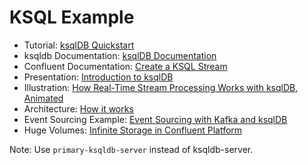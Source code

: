 # KSQL Example

- Tutorial: [ksqlDB Quickstart](https://ksqldb.io/quickstart.html)
- ksqldb Documentation: [ksqlDB Documentation](https://docs.ksqldb.io/en/latest/reference/)
- Confluent Documentation: [Create a KSQL Stream](https://docs.confluent.io/5.2.0/ksql/docs/developer-guide/create-a-stream.html)
- Presentation: [Introduction to ksqlDB](https://talks.rmoff.net/LjZAS7/slides)
- Illustration: [How Real-Time Stream Processing Works with ksqlDB, Animated](https://www.confluent.io/blog/how-real-time-stream-processing-works-with-ksqldb/)
- Architecture: [How it works](https://docs.ksqldb.io/en/latest/operate-and-deploy/how-it-works/)
- Event Sourcing Example: [Event Sourcing with Kafka and ksqlDB](https://evgeniy-khyst.com/ksqldb-event-souring/)
- Huge Volumes: [Infinite Storage in Confluent Platform](https://www.confluent.io/blog/infinite-kafka-storage-in-confluent-platform/)

Note: Use `primary-ksqldb-server` instead of ksqldb-server.

